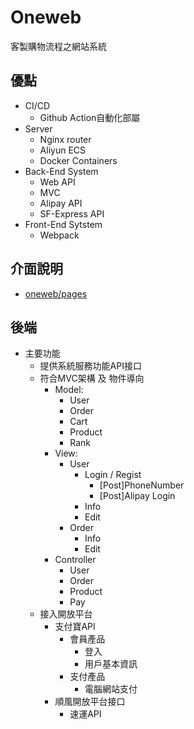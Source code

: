 # Oneweb
客製購物流程之網站系統
## 優點
- CI/CD
  - Github Action自動化部屬
- Server
  - Nginx router
  - Aliyun ECS
  - Docker Containers
- Back-End System
  - Web API
  - MVC
  - Alipay API
  - SF-Express API
- Front-End Sytstem
  - Webpack

## 介面說明
- [oneweb/pages](https://brlin-o.github.io/oneweb/pages/)

## 後端
- 主要功能
  - 提供系統服務功能API接口
  - 符合MVC架構 及 物件導向
    - Model: 
      - User
      - Order
      - Cart
      - Product
      - Rank
    - View: 
      - User
        - Login / Regist
          - [Post]PhoneNumber
          - [Post]Alipay Login
        - Info
        - Edit
      - Order
        - Info
        - Edit
    - Controller
      - User
      - Order
      - Product
      - Pay
  - 接入開放平台
    - 支付寶API
      - 會員產品
        - 登入
        - 用戶基本資訊
      - 支付產品
        - 電腦網站支付
    - 順風開放平台接口
      - 速運API